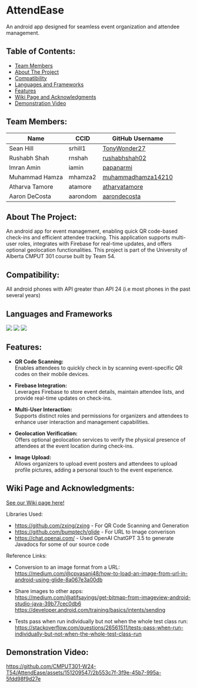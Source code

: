 # AttendEase

An android app designed for seamless event organization and attendee management.

## Table of Contents:

- [Team Members](#team-members)
- [About The Project](#about-the-project)
- [Compatibility](#compatibility)
- [Languages and Frameworks](#languages-and-frameworks)
- [Features](#features)
- [Wiki Page and Acknowledgments](#wiki-page-and-acknowledgments)
- [Demonstration Video](#demonstration-video)

## Team Members:

| Name | CCID | GitHub Username |
| ------------- | ------------- | ------------- |
| Sean Hill | srhill1 | [TonyWonder27](https://github.com/TonyWonder27) |
| Rushabh Shah | rnshah | [rushabhshah02](https://github.com/rushabhshah02) |
| Imran Amin | iamin | [papanarmi](https://github.com/papanarmi) |
| Muhammad Hamza | mhamza2 | [muhammadhamza14210](https://github.com/muhammadhamza14210) |
| Atharva Tamore | atamore | [atharvatamore](https://github.com/atharvatamore) |
| Aaron DeCosta | aarondom | [aarondecosta](https://github.com/aarondecosta) |


## About The Project:

An android app for event management, enabling quick QR code-based check-ins and efficient attendee tracking.
This application supports multi-user roles, integrates with Firebase for real-time updates, and offers optional geolocation functionalities.
This project is part of the University of Alberta CMPUT 301 course built by Team 54.

## Compatibility:

All android phones with API greater than API 24 (i.e most phones in the past several years)

## Languages and Frameworks

<img src = "https://img.shields.io/badge/java-%23ED8B00.svg?style=for-the-badge&logo=openjdk&logoColor=white"/> <img src = "https://img.shields.io/badge/Android-3DDC84?style=for-the-badge&logo=android&logoColor=white"/> <img src = "https://img.shields.io/badge/firebase-ffca28?style=for-the-badge&logo=firebase&logoColor=black"/>

## Features:

- **QR Code Scanning:**  
  Enables attendees to quickly check in by scanning event-specific QR codes on their mobile devices.

- **Firebase Integration:**  
  Leverages Firebase to store event details, maintain attendee lists, and provide real-time updates on check-ins.

- **Multi-User Interaction:**  
  Supports distinct roles and permissions for organizers and attendees to enhance user interaction and management capabilities.

- **Geolocation Verification:**  
  Offers optional geolocation services to verify the physical presence of attendees at the event location during check-ins.

- **Image Upload:**  
  Allows organizers to upload event posters and attendees to upload profile pictures, adding a personal touch to the event experience.

## Wiki Page and Acknowledgments:

<!-- MAKE JAVADOCS PUBLIC AND ADD HERE! -->
[See our Wiki page here!](https://github.com/CMPUT301-W24-T54/AttendEase/wiki)

Libraries Used:
- https://github.com/zxing/zxing - For QR Code Scanning and Generation
- https://github.com/bumptech/glide - For URL to Image converison
- https://chat.openai.com/ - Used OpenAI ChatGPT 3.5 to generate Javadocs for some of our source code


Reference Links:
- Conversion to an image format from a URL:  
  https://medium.com/@cpvasani48/how-to-load-an-image-from-url-in-android-using-glide-8a067e3a00db

- Share images to other apps:  
  https://medium.com/@atifsayings/get-bitmap-from-imageview-android-studio-java-39b77cec0db6
  https://developer.android.com/training/basics/intents/sending

- Tests pass when run individually but not when the whole test class run:  
  https://stackoverflow.com/questions/26561511/tests-pass-when-run-individually-but-not-when-the-whole-test-class-run

## Demonstration Video:

https://github.com/CMPUT301-W24-T54/AttendEase/assets/151209547/2b553c7f-3f9e-45b7-995a-5fdd98f9d27e


